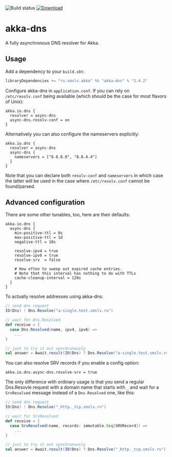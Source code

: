 ![Build status](https://travis-ci.org/ilya-epifanov/akka-dns.svg?branch=master)
[![Download](https://api.bintray.com/packages/hajile/maven/akka-dns/images/download.svg) ](https://bintray.com/hajile/maven/akka-dns/_latestVersion)

akka-dns
========

A fully asynchronous DNS resolver for Akka.

Usage
-----

Add a dependency to your `build.sbt`:

```scala
libraryDependencies += "ru.smslv.akka" %% "akka-dns" % "2.4.2"
```

Configure akka-dns in `application.conf`. If you can rely on `/etc/resolv.conf` being available (which should be the case for most flavors of Unix):

```
akka.io.dns {
  resolver = async-dns
  async-dns.resolv-conf = on
}
```

Alternatively you can also configure the nameservers explicitly:

```
akka.io.dns {
  resolver = async-dns
  async-dns {
    nameservers = ["8.8.8.8", "8.8.4.4"]
  }
}
```

Note that you can declare both `resolv-conf` and `nameservers` in which case the latter will be used in the case where `/etc/resolv.conf` cannot be found/parsed.

Advanced configuration
----------------------

There are some other tunables, too, here are their defaults:

```
akka.io.dns {
  async-dns {
    min-positive-ttl = 0s
    max-positive-ttl = 1d
    negative-ttl = 10s

    resolve-ipv4 = true
    resolve-ipv6 = true
    resolve-srv  = false

    # How often to sweep out expired cache entries.
    # Note that this interval has nothing to do with TTLs
    cache-cleanup-interval = 120s
  }
}
```

To actually resolve addresses using akka-dns:

```scala
// send dns request
IO(Dns) ! Dns.Resolve("a-single.test.smslv.ru")

// wait for Dns.Resolved
def receive = {
  case Dns.Resolved(name, ipv4, ipv6) =>
    ...
}

// just to try it out synchronously
val answer = Await.result(IO(Dns) ? Dns.Resolve("a-single.test.smslv.ru"), duration).asInstanceOf[Dns.Resolved]
```

You can also resolve SRV records if you enable a config option:
```
akka.io.dns.async-dns.resolve-srv = true
```

The only difference with ordinary usage is that you send a regular Dns.Resovle request with a domain name 
that starts with `_` and wait for a `SrvResolved` message instead of a `Dns.Resolved` one, like this:
```scala
// send dns request
IO(Dns) ! Dns.Resolve("_http._tcp.smslv.ru")

// wait for SrvResolved
def receive = {
  case SrvResolved(name, records: immutable.Seq[SRVRecord]) =>
    ...
}

// just to try it out synchronously
val answer = Await.result(IO(Dns) ? Dns.Resolve("_http._tcp.smslv.ru"), duration).asInstanceOf[SrvResolved]
```
